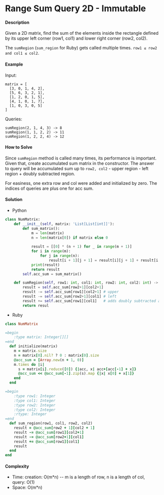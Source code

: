 # Range Sum Query 2D - Immutable

#### Description

Given a 2D matrix, find the sum of the elements inside the rectangle defined by its upper left corner (row1, col1) and lower right corner (row2, col2).

The `sumRegion` (`sum_region` for Ruby) gets called multiple times. `row1 ≤ row2 and col1 ≤ col2`.

#### Example
Input:

```
matrix = [
  [3, 0, 1, 4, 2],
  [5, 6, 3, 2, 1],
  [1, 2, 0, 1, 5],
  [4, 1, 0, 1, 7],
  [1, 0, 3, 0, 5]
]
```

Queries:

```
sumRegion(2, 1, 4, 3) -> 8
sumRegion(1, 1, 2, 2) -> 11
sumRegion(1, 2, 2, 4) -> 12
```

#### How to Solve

Since `sumRegion` method is called many times, its performance is important. Given that, create accumulated sum matrix in the constructor. The answer to query will be accumulated sum up to `row2, col2` - upper region - left region + doubly subtracted region.

For easiness, one extra row and col were added and initialized by zero. The indices of queries are plus one for acc sum.

#### Solution
- Python

```python
class NumMatrix:
    def __init__(self, matrix: 'List[List[int]]'):
        def sum_matrix():
            m = len(matrix)
            n = len(matrix[0]) if matrix else 0
            
            result = [[0] * (n + 1) for _ in range(m + 1)]
            for i in range(m):
                for j in range(n):
                    result[i + 1][j + 1] = result[i][j + 1] + result[i + 1][j] - result[i][j] + matrix[i][j]
            print(result)
            return result
        self.acc_sum = sum_matrix()

    def sumRegion(self, row1: int, col1: int, row2: int, col2: int) -> int:
        result = self.acc_sum[row2+1][col2+1]
        result -= self.acc_sum[row1][col2+1] # upper
        result -= self.acc_sum[row2+1][col1] # left
        result += self.acc_sum[row1][col1]   # adds doubly subtracted area
        return resul
```

- Ruby

```ruby
class NumMatrix

=begin
    :type matrix: Integer[][]
=end
  def initialize(matrix)
    m = matrix.size
    n = matrix[0].nil? ? 0 : matrix[0].size
    @acc_sum = [Array.new(n + 1, 0)]
    m.times do |i|
      s = matrix[i].reduce([0]) {|acc, x| acc+[acc[-1] + x]}
      @acc_sum << @acc_sum[-1].zip(s).map {|x| x[0] + x[1]}
    end
  end

=begin
    :type row1: Integer
    :type col1: Integer
    :type row2: Integer
    :type col2: Integer
    :rtype: Integer
=end
  def sum_region(row1, col1, row2, col2)
    result = @acc_sum[row2 + 1][col2 + 1]
    result -= @acc_sum[row1][col2+1]
    result -= @acc_sum[row2+1][col1]
    result += @acc_sum[row1][col1]
    result
  end
end
```

#### Complexity
- Time: creation: O(m*n) -- m is a length of row, n is a length of col, query: O(1)
- Space: O(m*n)